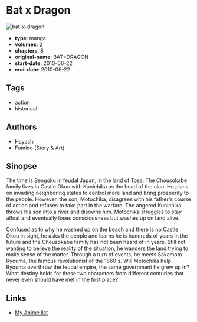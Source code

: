 # Bat x Dragon

![bat-x-dragon](https://cdn.myanimelist.net/images/manga/3/164415.jpg)

-   **type**: manga
-   **volumes**: 2
-   **chapters**: 8
-   **original-name**: BAT×DRAGON
-   **start-date**: 2010-06-22
-   **end-date**: 2010-06-22

## Tags

-   action
-   historical

## Authors

-   Hayashi
-   Fumino (Story & Art)

## Sinopse

The time is Sengoku in feudal Japan, in the land of Tosa. The Chousokabe family lives in Castle Okou with Kunichika as the head of the clan. He plans on invading neighboring states to control more land and bring prosperity to the people. However, the son, Motochika, disagrees with his father's course of action and refuses to take part in the warfare. The angered Kunichika throws his son into a river and disowns him. Motochika struggles to stay afloat and eventually loses consciousness but washes up on land alive.

Confused as to why he washed up on the beach and there is no Castle Okou in sight, he asks the people and learns he is hundreds of years in the future and the Chousokabe family has not been heard of in years. Still not wanting to believe the reality of the situation, he wanders the land trying to make sense of the matter. Through a turn of events, he meets Sakamoto Ryouma, the famous revolutionist of the 1860's. Will Motochika help Ryouma overthrow the feudal empire, the same government he grew up in? What destiny holds for these two characters from different centuries that never even should have met in the first place?

## Links

-   [My Anime list](https://myanimelist.net/manga/93137/Bat_x_Dragon)
